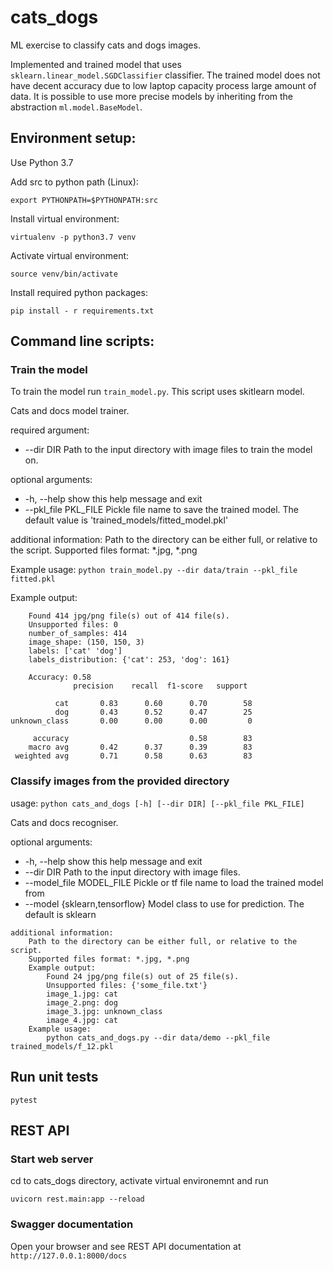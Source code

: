# cats_dogs
ML exercise to classify cats and dogs images.

Implemented and trained model that uses `sklearn.linear_model.SGDClassifier` classifier.
The trained model does not have decent accuracy due to low laptop capacity process large amount of data.
It is possible to use more precise models by inheriting from the abstraction `ml.model.BaseModel`.

## Environment setup:
Use Python 3.7

Add src to python path (Linux):

`export PYTHONPATH=$PYTHONPATH:src`

Install virtual environment:
```
virtualenv -p python3.7 venv
```

Activate virtual environment:
```
source venv/bin/activate
```

Install required python packages:
```
pip install - r requirements.txt
```

## Command line scripts:

### Train the model

To train the model run `train_model.py`. This script uses skitlearn model.

Cats and docs model trainer.

required argument:
  * --dir DIR    Path to the input directory with image files to train the model on.

optional arguments:
  * -h, --help           show this help message and exit
  * --pkl_file PKL_FILE  Pickle file name to save the trained model. The default value is 'trained_models/fitted_model.pkl'

additional information:
    Path to the directory can be either full,
                   or relative to the script.
    Supported files format: *.jpg, *.png


Example usage:
`python train_model.py --dir data/train --pkl_file fitted.pkl`

Example output:
```
    Found 414 jpg/png file(s) out of 414 file(s).
    Unsupported files: 0
    number_of_samples: 414
    image_shape: (150, 150, 3)
    labels: ['cat' 'dog']
    labels_distribution: {'cat': 253, 'dog': 161}

    Accuracy: 0.58
              precision    recall  f1-score   support

          cat       0.83      0.60      0.70        58
          dog       0.43      0.52      0.47        25
unknown_class       0.00      0.00      0.00         0

     accuracy                           0.58        83
    macro avg       0.42      0.37      0.39        83
 weighted avg       0.71      0.58      0.63        83
 ```

### Classify images from the provided directory

usage: 
`python cats_and_dogs [-h] [--dir DIR] [--pkl_file PKL_FILE]`

Cats and docs recogniser.

optional arguments:
  * -h, --help           show this help message and exit
  * --dir DIR            Path to the input directory with image files.
  * --model_file MODEL_FILE  Pickle or tf file name to load the trained model from
  * --model {sklearn,tensorflow}
                        Model class to use for prediction. The default is sklearn

```
additional information:
    Path to the directory can be either full, or relative to the script.
    Supported files format: *.jpg, *.png
    Example output:
        Found 24 jpg/png file(s) out of 25 file(s).
        Unsupported files: {'some_file.txt'}
        image_1.jpg: cat
        image_2.png: dog
        image_3.jpg: unknown_class
        image_4.jpg: cat
    Example usage:
        python cats_and_dogs.py --dir data/demo --pkl_file trained_models/f_12.pkl
```

## Run unit tests

```
pytest
```

## REST API

### Start web server

cd to cats_dogs directory, activate virtual environemnt and run 

`uvicorn rest.main:app --reload`

### Swagger documentation

Open your browser and see REST API documentation at `http://127.0.0.1:8000/docs`
